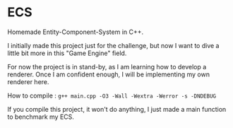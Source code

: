# ECS
Homemade Entity-Component-System in C++.

I initially made this project just for the challenge, but now I want to dive a little bit more in this "Game Engine" field.

For now the project is in stand-by, as I am learning how to develop a renderer. Once I am confident enough, I will be implementing my own renderer here.

How to compile :
`g++ main.cpp -O3 -Wall -Wextra -Werror -s -DNDEBUG`

If you compile this project, it won't do anything, I just made a main function to benchmark my ECS.